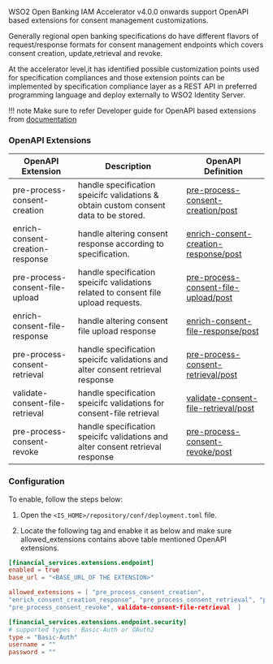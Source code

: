WSO2 Open Banking IAM Accelerator v4.0.0 onwards support OpenAPI based extensions for consent management customizations.

Generally regional open banking specifications do have different flavors of request/response formats for consent management
endpoints which covers consent creation, update,retrieval and revoke.

At the accelerator level,it has identified possible customization points used for specification
compliances and those extension points can be implemented by specification compliance layer as a REST
API in preferred programming language and deploy externally to WSO2 Identity Server.

!!! note
    Make sure to refer  Developer guide for OpenAPI based extensions from [documentation](../develop/openapi-extensions-developer-guide.md)

### OpenAPI Extensions
| OpenAPI Extension                | Description                                                                       | OpenAPI Definition                                                                                                                                                       |
|----------------------------------|-----------------------------------------------------------------------------------|--------------------------------------------------------------------------------------------------------------------------------------------------------------------------|
| pre-process-consent-creation     | handle specification speicifc validations & obtain custom consent data to be stored. | [pre-process-consent-creation/post](https://ob.docs.wso2.com/en/latest/references/accelerator-extensions-api/#tag/Consent/paths/~1pre-process-consent-creation/post)     |
| enrich-consent-creation-response | handle altering consent response according to specification.                      | [enrich-consent-creation-response/post](https://ob.docs.wso2.com/en/latest/references/accelerator-extensions-api/#tag/Consent/paths/~1pre-process-consent-creation/post) |
| pre-process-consent-file-upload  | handle specification speicifc  validations related to consent file upload requests. | [pre-process-consent-file-upload/post](https://ob.docs.wso2.com/en/latest/references/accelerator-extensions-api/#tag/Consent/paths/~1pre-process-consent-creation/post)  |
| enrich-consent-file-response     | handle altering consent file upload response                                      | [enrich-consent-file-response/post](https://ob.docs.wso2.com/en/latest/references/accelerator-extensions-api/#tag/Consent/paths/~1pre-process-consent-creation/post)     |
| pre-process-consent-retrieval    | handle specification speicifc validations and alter consent retrieval response    | [pre-process-consent-retrieval/post](https://ob.docs.wso2.com/en/latest/references/accelerator-extensions-api/#tag/Consent/paths/~1pre-process-consent-creation/post)    |
| validate-consent-file-retrieval  | handle specification speicifc validations for consent-file retrieval              | [validate-consent-file-retrieval/post](https://ob.docs.wso2.com/en/latest/references/accelerator-extensions-api/#tag/Consent/paths/~1pre-process-consent-creation/post)  |
| pre-process-consent-revoke       | handle specification speicifc validations and alter consent retrieval response    | [pre-process-consent-revoke/post](https://ob.docs.wso2.com/en/latest/references/accelerator-extensions-api/#tag/Consent/paths/~1pre-process-consent-creation/post)       |

### Configuration 

To enable, follow the steps below:

1. Open the `<IS_HOME>/repository/conf/deployment.toml` file.
    
2. Locate the following tag and enabke it as below and make sure allowed_extensions contains above table mentioned OpenAPI extensions.

``` toml
[financial_services.extensions.endpoint]
enabled = true
base_url = "<BASE_URL_OF THE EXTENSION>"

allowed_extensions = [ "pre_process_consent_creation",
"enrich_consent_creation_response", "pre_process_consent_retrieval", "pre_process_consent_file_upload", "enrich-consent-file-response"
"pre_process_consent_revoke", validate-consent-file-retrieval  ]

[financial_services.extensions.endpoint.security]
# supported types : Basic-Auth or OAuth2
type = "Basic-Auth"
username = ""
password = ""
``` 
